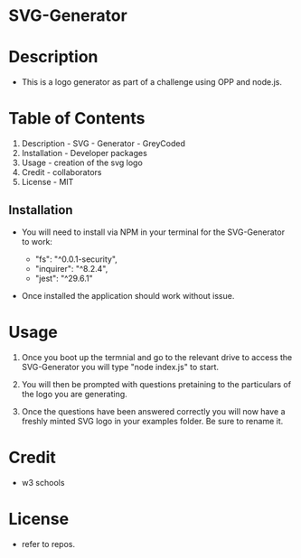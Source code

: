 # SVG-Generator

# Description
- This is a logo generator as part of a challenge using OPP and node.js.

# Table of Contents

1. Description - SVG - Generator - GreyCoded
2. Installation - Developer packages
3. Usage - creation of the svg logo
4. Credit - collaborators
5. License - MIT


## Installation 

- You will need to install via NPM in your terminal for the SVG-Generator to work:

    -  "fs": "^0.0.1-security",
    -   "inquirer": "^8.2.4",
    -   "jest": "^29.6.1"

- Once installed the application should work without issue.

# Usage

1. Once you boot up the termnial and go to the relevant drive to access the SVG-Generator you will type "node index.js" to start.

2. You will then be prompted with questions pretaining to the particulars of the logo you are generating.

3. Once the questions have been answered correctly you will now have a freshly minted SVG logo in your examples folder. Be sure to rename it.

# Credit 

 - w3 schools
 

# License 

- refer to repos.